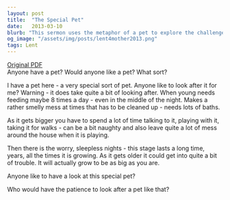 ```yaml
---
layout: post
title:  "The Special Pet"
date:   2013-03-10
blurb: "This sermon uses the metaphor of a pet to explore the challenges and rewards of parenthood. It highlights the responsibilities and dedication required in raising a child, from constant care and attention to dealing with mess and mischief. The sermon concludes with a surprise reveal, using a mirror to show that the 'special pet' is in fact the listener themselves, prompting reflection on self-care and personal growth."
og_image: "/assets/img/posts/lent4mother2013.png"
tags: Lent
---
```

[Original PDF](/assets/pdf/lent4mother2013.pdf)    
Anyone have a pet?
Would anyone like a pet? What sort?

I have a pet here - a very special sort of pet.
Anyone like to look after it for me?
Warning - it does take quite a bit of looking after.
When young needs feeding maybe 8 times a day - even in the middle of the night.
Makes a rather smelly mess at times that has to be cleaned up - needs lots of baths.

As it gets bigger you have to spend a lot of time talking to it, playing with it, taking it for walks - can be a bit naughty and also leave quite a lot of mess around the house when it is playing.

Then there is the worry, sleepless nights - this stage lasts a long time, years, all the times it is growing. As it gets older it could get into quite a bit of trouble. It will actually grow to be as big as you are.

Anyone like to have a look at this special pet?

Who would have the patience to look after a pet like that?
